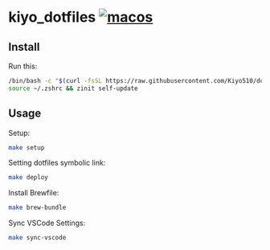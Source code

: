 # kiyo_dotfiles [![macos](https://github.com/Kiyo510/dotfiles/actions/workflows/macos.yml/badge.svg)](https://github.com/Kiyo510/dotfiles/actions/workflows/macos.yml)

## Install

Run this:

```bash
/bin/bash -c "$(curl -fsSL https://raw.githubusercontent.com/Kiyo510/dotfiles/master/setup.sh)"
source ~/.zshrc && zinit self-update
```

## Usage

Setup:
```bash
make setup
```

Setting dotfiles symbolic link:

```bash
make deploy
```


Install Brewfile:

```bash
make brew-bundle
```

Sync VSCode Settings:

```bash
make sync-vscode
```
